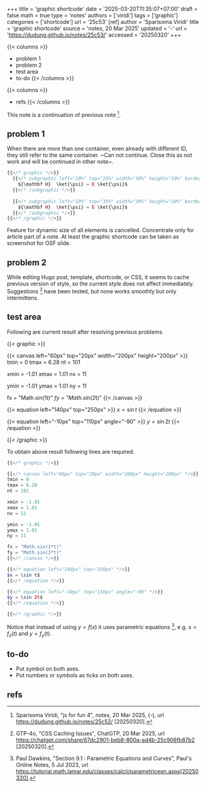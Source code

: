+++
title = 'graphic shortcode'
date = '2025-03-20T11:35:07+07:00'
draft = false
math = true
type = 'notes'
authors = ['viridi']
tags = ['graphic']
categories = ['shortcode']
url = '25c53'
[ref]
author = 'Sparisoma Viridi'
title = 'graphic shortcode'
source = 'notes, 20 Mar 2025'
updated = '-'
url = 'https://dudung.github.io/notes/25c53/'
accessed = '20250320'
+++

{{< columns >}}
+ problem 1
+ problem 2
+ test area
+ to-do
{{< /columns >}}

{{< columns >}}
+ refs
{{< /columns >}}


<!--more-->

This note is a continuation of previous note [^viridi_2025].


## problem 1
When there are more than one container, even already with different ID, they still refer to the same container. ~Can not continue. Close this as not work and will be continued in other note~.

```php
{{</* graphic */>}}
  {{</* subgraphic left="10%" top="25%" width="30%" height="10%" borderwidth="1px" fontsize="2m" */>}}
    ${\mathbf H}  \ket{\psi} = E \ket{\psi}$
  {{</* /subgraphic */>}}
  
  {{</* subgraphic left="10%" top="35%" width="30%" height="10%" borderwidth="1px" fontsize="2m" */>}}
    ${\mathbf H}  \ket{\psi} = E \ket{\psi}$
  {{</* /subgraphic */>}}
{{</* /graphic */>}}
```

Feature for dynamic size of all elements is cancelled. Concentrate only for article part of a note. At least the graphic shortcode can be taken as screenshot for OSF slide.


## problem 2
While editing Hugo post, template, shortcode, or CSS, it seems to cache previous version of style, so the current style does not affect immediately. Suggestions [^gpt-4o_2025] have been tested, but none works smoothly but only intermittens. 


## test area
Following are current result after resolving previous problems.

{{< graphic >}}

{{< canvas left="60px" top="20px" width="200px" height="200px" >}}
tmin = 0
tmax = 6.28
nt = 101

xmin = -1.01
xmax = 1.01
nx = 11

ymin = -1.01
ymax = 1.01
ny = 11

fx = "Math.sin(1*t)"
fy = "Math.sin(2*t)"
{{< /canvas >}}

{{< equation left="140px" top="250px" >}}
$x = \sin t$
{{< /equation >}}

{{< equation left="-10px" top="110px" angle="-90" >}}
$y = \sin 2t$
{{< /equation >}}

{{< /graphic >}}

To obtain above result following lines are required.

```php
{{</* graphic */>}}

{{</* canvas left="60px" top="20px" width="200px" height="200px" */>}}
tmin = 0
tmax = 6.28
nt = 101

xmin = -1.01
xmax = 1.01
nx = 11

ymin = -1.01
ymax = 1.01
ny = 11

fx = "Math.sin(1*t)"
fy = "Math.sin(2*t)"
{{</* /canvas */>}}

{{</* equation left="140px" top="250px" */>}}
$x = \sin t$
{{</* /equation */>}}

{{</* equation left="-10px" top="110px" angle="-90" */>}}
$y = \sin 2t$
{{</* /equation */>}}

{{</* /graphic */>}}
```

Notice that instead of using $y = f(x)$ it uses parametric equations [^dawkins_2023], e.g. $x = f_x(t)$ and $y = f_y(t)$.


## to-do
+ Put symbol on both axes.
+ Put numbers or symbols as ticks on both axes.


## refs
[^dawkins_2023]: Paul Dawkins, "Section 9.1 : Parametric Equations and Curves", Paul's Online Notes, 5 Jul 2023, url https://tutorial.math.lamar.edu/classes/calcii/parametriceqn.aspx[20250320].
[^gpt-4o_2025]: GTP-4o, "CSS Caching Issues", ChatGTP, 20 Mar 2025, url https://chatgpt.com/share/67dc2901-beb8-800a-ad4b-25c906fb87b2 [20250320].
[^viridi_2025]: Sparisoma Viridi, "js for fun 4", notes, 20 Mar 2025, (-), url https://dudung.github.io/notes/25c52/ [20250320].
